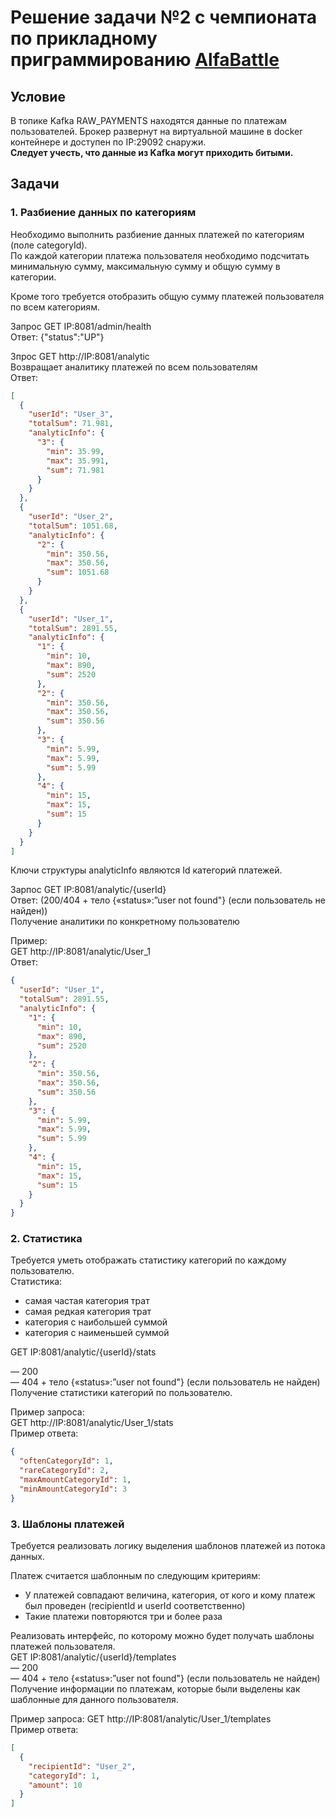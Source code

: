 # Решение задачи №2 с чемпионата по прикладному приграммированию [AlfaBattle](https://alfabattle.ru/)
## Условие

В топике Kafka RAW_PAYMENTS находятся данные по платежам пользователей.
Брокер развернут на виртуальной машине в docker контейнере и доступен по IP:29092 снаружи.  
**Следует учесть, что данные из Kafka могут приходить битыми.**

## Задачи
### 1. Разбиение данных по категориям

Необходимо выполнить разбиение данных платежей по категориям (поле categoryId).  
По каждой категории платежа пользователя необходимо подсчитать минимальную сумму, максимальную сумму и общую сумму в категории.

Кроме того требуется отобразить общую сумму платежей пользователя по всем категориям.

Запрос GET IP:8081/admin/health  
Ответ: {"status":"UP"}  

Зпрос GET http://IP:8081/analytic</h4>  
Возвращает аналитику платежей по всем пользователям  
Ответ: 
```json
[
  {
    "userId": "User_3",
    "totalSum": 71.981,
    "analyticInfo": {
      "3": {
        "min": 35.99,
        "max": 35.991,
        "sum": 71.981
      }
    }
  },
  {
    "userId": "User_2",
    "totalSum": 1051.68,
    "analyticInfo": {
      "2": {
        "min": 350.56,
        "max": 350.56,
        "sum": 1051.68
      }
    }
  },
  {
    "userId": "User_1",
    "totalSum": 2891.55,
    "analyticInfo": {
      "1": {
        "min": 10,
        "max": 890,
        "sum": 2520
      },
      "2": {
        "min": 350.56,
        "max": 350.56,
        "sum": 350.56
      },
      "3": {
        "min": 5.99,
        "max": 5.99,
        "sum": 5.99
      },
      "4": {
        "min": 15,
        "max": 15,
        "sum": 15
      }
    }
  }
]
````

Ключи структуры analyticInfo являются Id категорий платежей.  

Зарпос GET IP:8081/analytic/{userId}  
Ответ: (200/404 + тело {«status»:”user not found"} (если пользователь не найден))  
Получение аналитики по конкретному пользователю  

Пример:  
GET http://IP:8081/analytic/User_1  
Ответ:
```json
{
  "userId": "User_1",
  "totalSum": 2891.55,
  "analyticInfo": {
    "1": {
      "min": 10,
      "max": 890,
      "sum": 2520
    },
    "2": {
      "min": 350.56,
      "max": 350.56,
      "sum": 350.56
    },
    "3": {
      "min": 5.99,
      "max": 5.99,
      "sum": 5.99
    },
    "4": {
      "min": 15,
      "max": 15,
      "sum": 15
    }
  }
}
````

### 2. Статистика

Требуется уметь отображать статистику категорий по каждому пользователю.   
Статистика:
* самая частая категория трат
* самая редкая категория трат
* категория с наибольшей суммой
* категория с наименьшей суммой

GET IP:8081/analytic/{userId}/stats  

— 200  
— 404 + тело {«status»:”user not found"} (если пользователь не найден)   
Получение статистики категорий по пользователю. 

Пример запроса:  
GET http://IP:8081/analytic/User_1/stats  
Пример ответа:  
```json
{
  "oftenCategoryId": 1,
  "rareCategoryId": 2,
  "maxAmountCategoryId": 1,
  "minAmountCategoryId": 3
}
````

### 3. Шаблоны платежей

Требуется реализовать логику выделения шаблонов платежей из потока данных.  

Платеж считается шаблонным по следующим критериям:
* У платежей совпадают величина, категория, от кого и кому платеж был проведен (recipientId и userId соответственно)
* Такие платежи повторяются три и более раза

Реализовать интерфейс, по которому можно будет получать шаблоны платежей пользователя.  
GET IP:8081/analytic/{userId}/templates  
— 200  
— 404 + тело {«status»:”user not found"} (если пользователь не найден)  
Получение информации по платежам, которые были выделены как шаблонные для данного пользователя.  

Пример запроса:
GET http://IP:8081/analytic/User_1/templates  
Пример ответа:
```json
[
  {
    "recipientId": "User_2",
    "categoryId": 1,
    "amount": 10
  }
]
````
